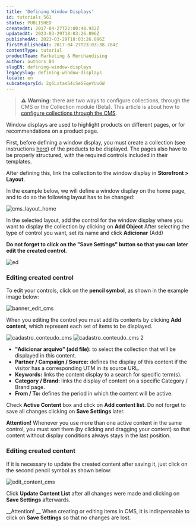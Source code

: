 ```yaml
---
title: 'Defining Window Displays'
id: tutorials_561
status: PUBLISHED
createdAt: 2017-04-27T22:00:48.932Z
updatedAt: 2023-03-29T18:03:26.896Z
publishedAt: 2023-03-29T18:03:26.896Z
firstPublishedAt: 2017-04-27T23:03:38.784Z
contentType: tutorial
productTeam: Marketing & Merchandising
author: authors_84
slugEN: defining-window-displays
legacySlug: defining-window-displays
locale: en
subcategoryId: 2g6LxtasS4iSeGEqeYUuGW
---
```


> ⚠️ **Warning:** there are two ways to configure collections, through the CMS or the Collection module (Beta). This article is about how to <a href = "https://help.vtex.com/en/tutorial/adding-collections-cms--2YBy6P6X0NFRpkD2ZBxF6L">configure collections through the CMS</a>.

Window displays are used to highlight products on different pages, or for recommendations on a product page.

First, before defining a window display, you must create a collection (see instructions [here](http://help.vtex.com/en/tutorial/creating-a-product-collection)) of the products to be displayed. The pages also have to be properly structured, with the required controls included in their templates.

After defining this, link the collection to the window display in **Storefront > Layout**.

In the example below, we will define a window display on the home page, and to do so the following layout has to be changed:

![cms_layout_home ](//images.ctfassets.net/alneenqid6w5/36BJckeyOAIYeEm8sOwQO0/e7a24fbbfe861550445a9f18dee77954/cms_layout_home.png)

In the selected layout, add the control for the window display where you want to display the collection by clicking on **Add Object**
After selecting the type of control you want, set its name and click **Adicionar** (Add)

__Do not forget to click on the "Save Settings" button so that you can later edit the created control.__

![ed](//images.ctfassets.net/alneenqid6w5/21omKZNVc8QaWSw6K4akEQ/70105f086510d2eec6bfb3862a9979f5/save_settings_cms.png)

### Editing created control

To edit your controls, click on the **pencil symbol**, as shown in the example image below:

![banner_edit_cms](//images.ctfassets.net/alneenqid6w5/5eOuIai1zGGWOKI4OmoMOQ/5ff1b51e63a08d6d265a1e053999a369/banner_edit_cms.png)

When you editing the control you must add its contents by clicking **Add content**, which represent each set of items to be displayed.

![cadastro_conteudo_cms ](//images.ctfassets.net/alneenqid6w5/TWIydQxL2M4WsEiccmI2A/f8ff28eafb9dde3e01926b899262f519/cadastro_de_conteudo_1.png)
![cadastro_conteudo_cms 2](//images.ctfassets.net/alneenqid6w5/6Q0ZTbWIBUeu2uSY8w2mMs/5fb5a636e8781881b47237714571ee1c/cadastro_de_conteudo_2.png)

- **"Adicionar arquivo" (add file):** to select the collection that will be displayed in this content.
- **Partner / Campaign / Source:** defines the display of this content if the visitor has a corresponding UTM in its source URL.
- **Keywords:** links the content display to a search for specific term(s).
- **Category / Brand:** links the display of content on a specific Category / Brand page.
- **From / To:** defines the period in which the content will be active.

Check **Active Content** box and click on **Add content list**. Do not forget to save all changes clicking on **Save Settings** later.

**Attention!** Whenever you use more than one active content in the same control, you must sort them (by clicking and dragging your content) so that content without display conditions always stays in the last position.

### Editing created content

If it is necessary to update the created content after saving it, just click on the second pencil symbol as shown below:

![edit_content_cms](//images.ctfassets.net/alneenqid6w5/3m9TM8vkEU0UmkueoEYIM8/89b2385f1e14978383b9d4fd0ecfd129/edi_content.png)

Click **Update Content List** after all changes were made and clicking on **Save Settings** afterwards.

__Attention! __ When creating or editing items in CMS, it is indispensable to click on **Save Settings** so that no changes are lost.

